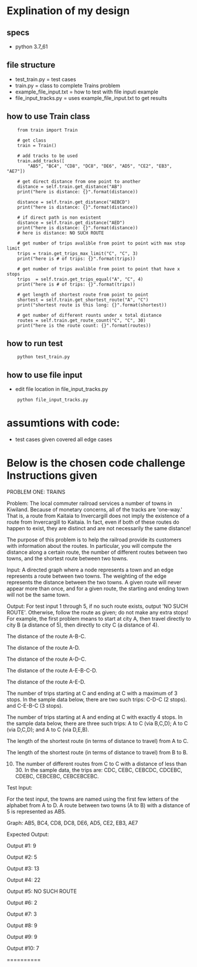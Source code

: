 # Explination of my design

## specs
* python 3.7_61 

## file structure
* test_train.py =  test cases 
* train.py = class to complete Trains problem
* example_file_input.txt = how to test with file inputi example 
* file_input_tracks.py = uses example_file_input.txt to get results 

## how to use Train class 
```
    from train import Train

    # get class
    train = Train()
    
    # add tracks to be used
    train.add_tracks([
        "AB5", "BC4", "CD8", "DC8", "DE6", "AD5", "CE2", "EB3", "AE7"]) 
    
    # get direct distance from one point to another 
    distance = self.train.get_distance("AB")
    print("here is distance: {}".format(distance))

    distance = self.train.get_distance("AEBCD")
    print("here is distance: {}".format(distance))

    # if direct path is non existent
    distance = self.train.get_distance("AED")
    print("here is distance: {}".format(distance))
    # here is distance: NO SUCH ROUTE

    # get number of trips avalible from point to point with max stop limit
    trips = train.get_trips_max_limit("C", "C", 3)
    print("here is # of trips: {}".format(trips))
    
    # get number of trips avalible from point to point that have x stops
    trips  = self.train.get_trips_equal("A", "C", 4)
    print("here is # of trips: {}".format(trips))
    
    # get length of shortest route from point to point
    shortest = self.train.get_shortest_route("A", "C")
    print("shortest route is this long: {}".format(shortest))
    
    # get number of different rounts under x total distance
    routes = self.train.get_route_count("C", "C", 30)
    print("here is the route count: {}".format(routes))

```

## how to run test
```
    python test_train.py
```

## how to use file input
* edit file location in file_input_tracks.py
```
    python file_input_tracks.py
```

# assumtions with code:
* test cases given covered all edge cases

# Below is the chosen code challenge Instructions given

PROBLEM ONE: TRAINS

Problem:  The local commuter railroad services a number of towns in Kiwiland.  Because of monetary concerns, all of the tracks are 'one-way.'  That is, a route from Kaitaia to Invercargill does not imply the existence of a route from Invercargill to Kaitaia.  In fact, even if both of these routes do happen to exist, they are distinct and are not necessarily the same distance!

The purpose of this problem is to help the railroad provide its customers with information about the routes.  In particular, you will compute the distance along a certain route, the number of different routes between two towns, and the shortest route between two towns.

Input:  A directed graph where a node represents a town and an edge represents a route between two towns.  The weighting of the edge represents the distance between the two towns.  A given route will never appear more than once, and for a given route, the starting and ending town will not be the same town.

Output: For test input 1 through 5, if no such route exists, output 'NO SUCH ROUTE'.  Otherwise, follow the route as given; do not make any extra stops!  For example, the first problem means to start at city A, then travel directly to city B (a distance of 5), then directly to city C (a distance of 4). 

The distance of the route A-B-C.

The distance of the route A-D.

The distance of the route A-D-C.

The distance of the route A-E-B-C-D.

The distance of the route A-E-D.

The number of trips starting at C and ending at C with a maximum of 3 stops.  In the sample data below, there are two such trips: C-D-C (2 stops). and C-E-B-C (3 stops).

The number of trips starting at A and ending at C with exactly 4 stops.  In the sample data below, there are three such trips: A to C (via B,C,D); A to C (via D,C,D); and A to C (via D,E,B).

The length of the shortest route (in terms of distance to travel) from A to C.

The length of the shortest route (in terms of distance to travel) from B to B.

10. The number of different routes from C to C with a distance of less than 30.  In the sample data, the trips are: CDC, CEBC, CEBCDC, CDCEBC, CDEBC, CEBCEBC, CEBCEBCEBC.

Test Input:

For the test input, the towns are named using the first few letters of the alphabet from A to D.  A route between two towns (A to B) with a distance of 5 is represented as AB5.

Graph: AB5, BC4, CD8, DC8, DE6, AD5, CE2, EB3, AE7

Expected Output: 

Output #1: 9

Output #2: 5

Output #3: 13

Output #4: 22

Output #5: NO SUCH ROUTE

Output #6: 2

Output #7: 3

Output #8: 9

Output #9: 9

Output #10: 7

 ==========

